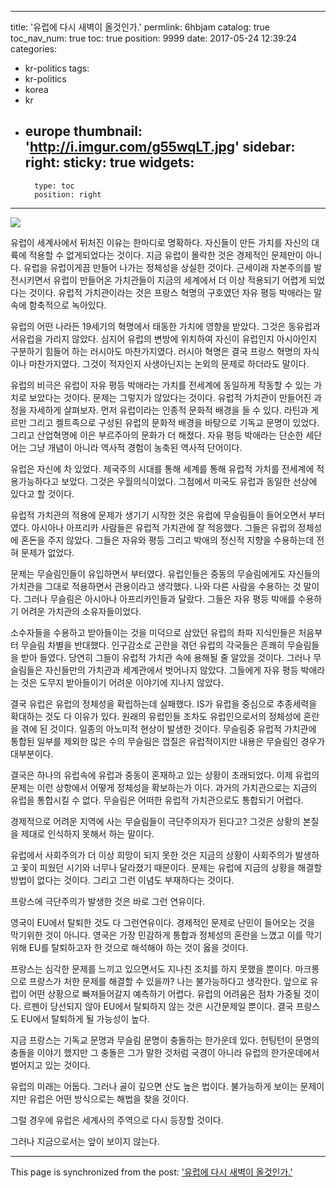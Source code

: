 
---
title: '유럽에 다시 새벽이 올것인가.'
permlink: 6hbjam
catalog: true
toc_nav_num: true
toc: true
position: 9999
date: 2017-05-24 12:39:24
categories:
- kr-politics
tags:
- kr-politics
- korea
- kr
- europe
thumbnail: 'http://i.imgur.com/g55wqLT.jpg'
sidebar:
    right:
        sticky: true
widgets:
    -
        type: toc
        position: right
---


![](http://i.imgur.com/g55wqLT.jpg)

유럽이 세계사에서 뒤처진 이유는 한마디로 명확하다. 자신들이 만든 가치를 자신의 대륙에 적용할 수 없게되었다는 것이다. 지금 유럽이 몰락한 것은 경제적인 문제만이 아니다. 유럽을 유럽이게끔 만들어 나가는 정체성을 상실한 것이다. 근세이래 자본주의를 발전시키면서 유럽이 만들어온 가치관들이 지금의 세계에서 더 이상 적용되기 어렵게 되었다는 것이다. 유럽적 가치관이라는 것은 프랑스 혁명의 구호였던 자유 평등 박애라는 말속에 함축적으로 녹아있다. 

유럽의 어떤 나라든 19세기의 혁명에서 태동한 가치에 영향을 받았다. 그것은 동유럽과 서유럽을 가리지 않았다. 심지어 유럽의 변방에 위치하여 자신이 유럽인지 아시아인지 구분하기 힘들어 하는 러시아도 마찬가지였다. 러시아 혁명은 결국 프랑스 혁명의 자식이나 마찬가지였다. 그것이 적자인지 사생아닌지는 논외의 문제로 하더라도 말이다. 

유럽의 비극은 유럽이 자유 평등 박애라는 가치를 전세계에 동일하게 작동할 수 있는 가치로 보았다는 것이다. 문제는 그렇지가 않았다는 것이다. 유럽적 가치관이 만들어진 과정을 자세하게 살펴보자. 먼저 유럽이라는 인종적 문화적 배경을 들 수 있다. 라틴과 게르만 그리고 켈트족으로 구성된 유럽의 문화적 배경을 바탕으로 기독교 문명이 있었다. 그리고 산업혁명에 이은 부르주아의 문화가 더 해졌다. 자유 평등 박애라는 단순한 세단어는 그냥 개념이 아니라 역사적 경험이 농축된 역사적 단어이다. 

유럽은 자신에 차 있었다. 제국주의 시대를 통해 세계를 통해 유럽적 가치를 전세계에 적용가능하다고 보았다. 그것은 우월의식이었다. 그점에서 미국도 유럽과 동일한 선상에 있다고 할 것이다. 

유럽적 가치관의 적용에 문제가 생기기 시작한 것은 유럽에 무슬림들이 들어오면서 부터였다. 아시아나 아프리카 사람들은 유럽적 가치관에 잘 적응했다. 그들은 유럽의 정체성에 혼돈을 주지 않았다. 그들은 자유와 평등 그리고 박애의 정신적 지향을 수용하는데 전혀 문제가 없었다. 

문제는 무슬림인들이 유입하면서 부터였다. 유럽인들은 중동의 무슬림에게도 자신들의 가치관을 그대로 적용하면서 관용이라고 생각했다. 나와 다른 사람을 수용하는 것 말이다. 그러나 무슬림은 아시아나 아프리카인들과 달랐다. 그들은 자유 평등 박애를 수용하기 어려운 가치관의 소유자들이었다. 

소수자들을 수용하고 받아들이는 것을 미덕으로 삼았던 유럽의 좌파 지식인들은 처음부터 무슬림 차별을 반대했다. 인구감소로 곤란을 겪던 유럽의 각국들은 흔쾌히 무슬림들을 받아 들였다. 당연히 그들이 유럽적 가치관 속에 용해될 줄 알았을 것이다. 그러나 무슬림들은 자신들만의 가치관과 세계관에서 벗어나지 않았다. 그들에게 자유 평등 박애라는 것은 도무지 받아들이기 어려운 이야기에 지나지 않았다.

결국 유럽은 유럽의 정체성을 확립하는데 실패했다. IS가 유럽을 중심으로 추종세력을 확대하는 것도 다 이유가 있다. 원래의 유럽인들 조차도 유럽인으로서의 정체성에 혼란을 겪에 된 것이다. 일종의 아노미적 현상이 발생한 것이다. 무슬림중 유럽적 가치관에 통합된 일부를 제외한 많은 수의 무슬림은 껍질은 유럽적이지만 내용은 무슬림인 경우가 대부분이다.  

결국은 하나의 유럽속에 유럽과 중동이 혼재하고 있는 상황이 초래되었다. 이제 유럽의 문제는 이런 상항에서 어떻게 정체성을 확보하는가 이다. 과거의 가치관으로는 지금의 유럽을 통합시킬 수 없다. 무슬림은 어떠한 유럽적 가치관으로도 통합되기 어렵다. 

경제적으로 어려운 지역에 사는 무슬림들이 극단주의자가 된다고? 그것은 상황의 본질을 제대로 인식하지 못해서 하는 말이다. 

유럽에서 사회주의가 더 이상 희망이 되지 못한 것은 지금의 상황이 사회주의가 발생하고 꽃이 피웠던 시기와 너무나 달라졌기 때문이다. 문제는 유럽에 지금의 상황을 해결할 방법이 없다는 것이다. 그리고 그런 이념도 부재하다는 것이다. 

프랑스에 극단주의가 발생한 것은 바로 그런 연유이다. 

영국이 EU에서 탈퇴한 것도 다 그런연유이다. 경제적인 문제로 난민이 들어오는 것을 막기위한 것이 아니다. 영국은 가장 민감하게 통합과 정체성의 혼란을 느꼈고 이를 막기 위해 EU를 탈퇴하고자 한 것으로 해석해야 하는 것이 옳을 것이다.

프랑스는 심각한 문제를 느끼고 있으면서도 지나친 조치를 하지 못했을 뿐이다. 마크롱으로 프랑스가 처한 문제를 해결할 수 있을까? 나는 불가능하다고 생각한다. 앞으로 유럽이 어떤 상황으로 빠져들어갈지 예측하기 어렵다. 유럽의 어려움은 점차 가중될 것이다. 르펜이 당선되지 않아 EU에서 탈퇴하지 않는 것은 시간문제일 뿐이다. 결국 프랑스도 EU에서 탈퇴하게 될 가능성이 높다.

지금 프랑스는 기독교 문명과 무슬림 문명이 충돌하는 한가운데 있다. 헌팅턴이 문명의 충돌을 이야기 했지만 그 충돌은 그가 말한 것처럼 국경이 아니라 유럽의 한가운데에서 벌어지고 있는 것이다.

유럽의 미래는 어둡다. 그러나 골이 깊으면 산도 높은 법이다. 불가능하게 보이는 문제이지만 유럽은 어떤 방식으로는 해법을 찾을 것이다. 

그럴 경우에 유럽은 세계사의 주역으로 다시 등장할 것이다. 

그러나 지금으로서는 앞이 보이지 않는다.

- - -

This page is synchronized from the post: ['유럽에 다시 새벽이 올것인가.'](https://steemit.com/@oldstone/6hbjam)
